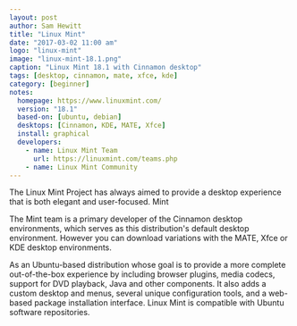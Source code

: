 ```yaml
---
layout: post
author: Sam Hewitt
title: "Linux Mint"
date: "2017-03-02 11:00 am"
logo: "linux-mint"
image: "linux-mint-18.1.png"
caption: "Linux Mint 18.1 with Cinnamon desktop"
tags: [desktop, cinnamon, mate, xfce, kde]
category: [beginner]
notes:
  homepage: https://www.linuxmint.com/
  version: "18.1"
  based-on: [ubuntu, debian]
  desktops: [Cinnamon, KDE, MATE, Xfce]
  install: graphical
  developers:
    - name: Linux Mint Team
      url: https://linuxmint.com/teams.php
    - name: Linux Mint Community
---
```


The Linux Mint Project has always aimed to provide a desktop experience that is both elegant and user-focused. Mint 

The Mint team is a primary developer of the Cinnamon desktop environments, which serves as this distribution's default desktop environment. However you can download variations with the MATE, Xfce or KDE desktop environments.

As an Ubuntu-based distribution whose goal is to provide a more complete out-of-the-box experience by including browser plugins, media codecs, support for DVD playback, Java and other components. It also adds a custom desktop and menus, several unique configuration tools, and a web-based package installation interface. Linux Mint is compatible with Ubuntu software repositories. 
